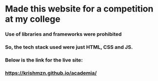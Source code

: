 # Made this website for a competition at my college 
### Use of libraries and frameworks were prohibited
### So, the tech stack used were just HTML, CSS and JS.
### Below is the link for the live site:
### https://krishmzn.github.io/academia/